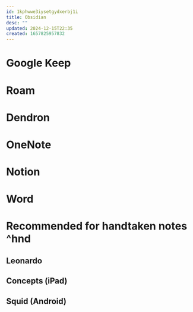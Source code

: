 ```yaml
---
id: 1kphwwe3iysetgydxerbj1i
title: Obsidian
desc: ""
updated: 2024-12-15T22:35
created: 1657825957832
---
```

# Google Keep

# Roam

# Dendron

# OneNote

# Notion

# Word

# Recommended for handtaken notes ^hnd

## Leonardo

## Concepts (iPad)

## Squid (Android)

